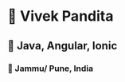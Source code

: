 <h1> <b> 👋 Vivek Pandita</b> </h1>
<h2> <b> 🌱 Java, Angular, Ionic </b> </h2>
<h3> <b> 💒 Jammu/ Pune, India </b></h3>



<!---
vivekpandita/vivekpandita is a ✨ special ✨ repository because its `README.md` (this file) appears on your GitHub profile.
You can click the Preview link to take a look at your changes.
--->

